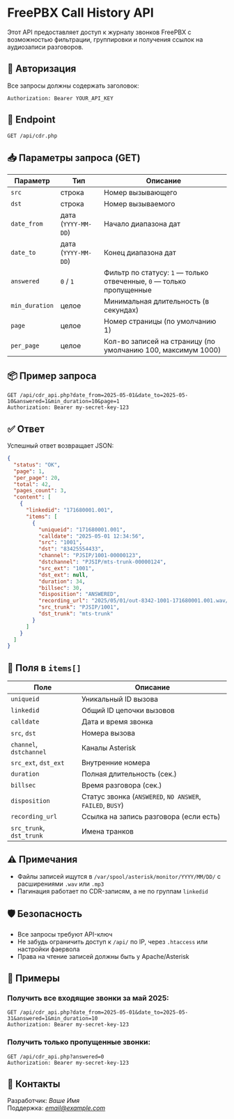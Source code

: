 # FreePBX Call History API

Этот API предоставляет доступ к журналу звонков FreePBX с возможностью фильтрации, группировки и получения ссылок на аудиозаписи разговоров.

## 🔐 Авторизация

Все запросы должны содержать заголовок:

```
Authorization: Bearer YOUR_API_KEY
```

## 🔗 Endpoint

```
GET /api/cdr.php
```

## 📥 Параметры запроса (GET)

| Параметр       | Тип     | Описание                                                             |
|----------------|----------|----------------------------------------------------------------------|
| `src`          | строка  | Номер вызывающего                                                    |
| `dst`          | строка  | Номер вызываемого                                                    |
| `date_from`    | дата (`YYYY-MM-DD`) | Начало диапазона дат                                                 |
| `date_to`      | дата (`YYYY-MM-DD`) | Конец диапазона дат                                                  |
| `answered`     | `0` / `1` | Фильтр по статусу: `1` — только отвеченные, `0` — только пропущенные |
| `min_duration` | целое   | Минимальная длительность (в секундах)                                |
| `page`         | целое   | Номер страницы (по умолчанию 1)                                      |
| `per_page`     | целое   | Кол-во записей на страницу (по умолчанию 100, максимум 1000)         |

## 📦 Пример запроса

```http
GET /api/cdr_api.php?date_from=2025-05-01&date_to=2025-05-10&answered=1&min_duration=10&page=1
Authorization: Bearer my-secret-key-123
```

## ✅ Ответ

Успешный ответ возвращает JSON:

```json
{
  "status": "OK",
  "page": 1,
  "per_page": 20,
  "total": 42,
  "pages_count": 3,
  "content": [
    {
      "linkedid": "171680001.001",
      "items": [
        {
          "uniqueid": "171680001.001",
          "calldate": "2025-05-01 12:34:56",
          "src": "1001",
          "dst": "83425554433",
          "channel": "PJSIP/1001-00000123",
          "dstchannel": "PJSIP/mts-trunk-00000124",
          "src_ext": "1001",
          "dst_ext": null,
          "duration": 34,
          "billsec": 30,
          "disposition": "ANSWERED",
          "recording_url": "2025/05/01/out-8342-1001-171680001.001.wav/2025/05/01/out-8342-1001-171680001.001.wav",
          "src_trunk": "PJSIP/1001",
          "dst_trunk": "mts-trunk"
        }
      ]
    }
  ]
}
```

## 🔎 Поля в `items[]`

| Поле                     | Описание                                                  |
|--------------------------|-----------------------------------------------------------|
| `uniqueid`               | Уникальный ID вызова                                      |
| `linkedid`               | Общий ID цепочки вызовов                                  |
| `calldate`               | Дата и время звонка                                       |
| `src`, `dst`             | Номера вызова                                             |
| `channel`, `dstchannel`  | Каналы Asterisk                                           |
| `src_ext`, `dst_ext`     | Внутренние номера                                         |
| `duration`               | Полная длительность (сек.)                                |
| `billsec`                | Время разговора (сек.)                                    |
| `disposition`            | Статус звонка (`ANSWERED`, `NO ANSWER`, `FAILED`, `BUSY`) |
| `recording_url`          | Ссылка на запись разговора (если есть)                    |
| `src_trunk`, `dst_trunk` | Имена транков                                      |

## ⚠️ Примечания

- Файлы записей ищутся в `/var/spool/asterisk/monitor/YYYY/MM/DD/` с расширениями `.wav` или `.mp3`
- Пагинация работает по CDR-записям, а не по группам `linkedid`

## 🛡️ Безопасность

- Все запросы требуют API-ключ
- Не забудь ограничить доступ к `/api/` по IP, через `.htaccess` или настройки фаервола
- Права на чтение записей должны быть у Apache/Asterisk

## 🧰 Примеры

### Получить все входящие звонки за май 2025:

```http
GET /api/cdr_api.php?date_from=2025-05-01&date_to=2025-05-31&answered=1&min_duration=10
Authorization: Bearer my-secret-key-123
```

### Получить только пропущенные звонки:

```http
GET /api/cdr_api.php?answered=0
Authorization: Bearer my-secret-key-123
```

## 📍 Контакты

Разработчик: *Ваше Имя*  
Поддержка: *email@example.com*
